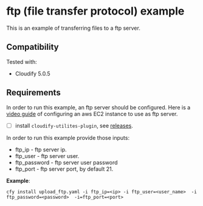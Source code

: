 # ftp (file transfer protocol) example

This is an example of transferring files to a ftp server.  

## Compatibility

Tested with:
  * Cloudify 5.0.5

## Requirements

In order to run this example, an ftp server should be configured.
Here is a [video guide](https://www.youtube.com/watch?v=FvOdeHlfM-Q) of configuring an aws EC2 instance to use as ftp server. 

   - [ ] install `cloudify-utilites-plugin`, see [releases](https://github.com/cloudify-incubator/cloudify-utilities-plugin/releases).

In order to run this example provide those inputs:
* ftp_ip - ftp server ip.
* ftp_user - ftp server user.
* ftp_password - ftp server user password
* ftp_port - ftp server port, by default 21.

**Example**:

`cfy install upload_ftp.yaml -i ftp_ip=<ip> -i ftp_user=<user_name>  -i ftp_password=<password>  -i=ftp_port=<port>`

